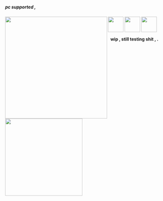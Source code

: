 ##### pc supported ,
<img src="https://github.com/user-attachments/assets/4169a5ea-c7a4-495c-b875-7950bbd0be4e" style="float" align="left" height="330"/>


<img src="https://github.com/user-attachments/assets/2186809b-2dfd-433a-9b25-f3a53c9966c3" align="center" height="50"/>
<img src="https://github.com/user-attachments/assets/3cf3db51-1cba-4830-a102-d091e8c2143e" style="Float" align="center" height="50"/>
<img src="https://github.com/user-attachments/assets/2186809b-2dfd-433a-9b25-f3a53c9966c3" align="center" height="50"/>



<p align="center"/><b>wip , still testing shit , .</b></p>
<img src="https://github.com/user-attachments/assets/ccc45868-12c6-4afd-9160-617d6a8e2a72" height="250px" align="left"/>
